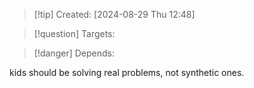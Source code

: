 
>[!tip] Created: [2024-08-29 Thu 12:48]

>[!question] Targets: 

>[!danger] Depends: 

kids should be solving real problems, not synthetic ones.